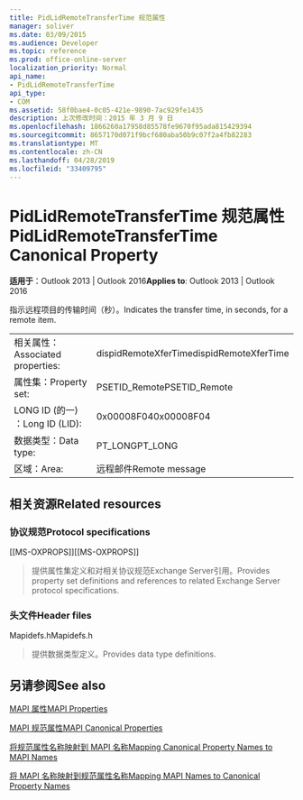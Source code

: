 ```yaml
---
title: PidLidRemoteTransferTime 规范属性
manager: soliver
ms.date: 03/09/2015
ms.audience: Developer
ms.topic: reference
ms.prod: office-online-server
localization_priority: Normal
api_name:
- PidLidRemoteTransferTime
api_type:
- COM
ms.assetid: 58f0bae4-0c05-421e-9890-7ac929fe1435
description: 上次修改时间：2015 年 3 月 9 日
ms.openlocfilehash: 1866260a17958d85578fe9670f95ada815429394
ms.sourcegitcommit: 8657170d071f9bcf680aba50b9c07f2a4fb82283
ms.translationtype: MT
ms.contentlocale: zh-CN
ms.lasthandoff: 04/28/2019
ms.locfileid: "33409795"
---
```

# <a name="pidlidremotetransfertime-canonical-property"></a><span data-ttu-id="eedca-103">PidLidRemoteTransferTime 规范属性</span><span class="sxs-lookup"><span data-stu-id="eedca-103">PidLidRemoteTransferTime Canonical Property</span></span>

  
  
<span data-ttu-id="eedca-104">**适用于**：Outlook 2013 | Outlook 2016</span><span class="sxs-lookup"><span data-stu-id="eedca-104">**Applies to**: Outlook 2013 | Outlook 2016</span></span> 
  
<span data-ttu-id="eedca-105">指示远程项目的传输时间（秒）。</span><span class="sxs-lookup"><span data-stu-id="eedca-105">Indicates the transfer time, in seconds, for a remote item.</span></span>
  
|||
|:-----|:-----|
|<span data-ttu-id="eedca-106">相关属性：</span><span class="sxs-lookup"><span data-stu-id="eedca-106">Associated properties:</span></span>  <br/> |<span data-ttu-id="eedca-107">dispidRemoteXferTime</span><span class="sxs-lookup"><span data-stu-id="eedca-107">dispidRemoteXferTime</span></span>  <br/> |
|<span data-ttu-id="eedca-108">属性集：</span><span class="sxs-lookup"><span data-stu-id="eedca-108">Property set:</span></span>  <br/> |<span data-ttu-id="eedca-109">PSETID_Remote</span><span class="sxs-lookup"><span data-stu-id="eedca-109">PSETID_Remote</span></span>  <br/> |
|<span data-ttu-id="eedca-110">LONG ID (的一) ：</span><span class="sxs-lookup"><span data-stu-id="eedca-110">Long ID (LID):</span></span>  <br/> |<span data-ttu-id="eedca-111">0x00008F04</span><span class="sxs-lookup"><span data-stu-id="eedca-111">0x00008F04</span></span>  <br/> |
|<span data-ttu-id="eedca-112">数据类型：</span><span class="sxs-lookup"><span data-stu-id="eedca-112">Data type:</span></span>  <br/> |<span data-ttu-id="eedca-113">PT_LONG</span><span class="sxs-lookup"><span data-stu-id="eedca-113">PT_LONG</span></span>  <br/> |
|<span data-ttu-id="eedca-114">区域：</span><span class="sxs-lookup"><span data-stu-id="eedca-114">Area:</span></span>  <br/> |<span data-ttu-id="eedca-115">远程邮件</span><span class="sxs-lookup"><span data-stu-id="eedca-115">Remote message</span></span>  <br/> |
   
## <a name="related-resources"></a><span data-ttu-id="eedca-116">相关资源</span><span class="sxs-lookup"><span data-stu-id="eedca-116">Related resources</span></span>

### <a name="protocol-specifications"></a><span data-ttu-id="eedca-117">协议规范</span><span class="sxs-lookup"><span data-stu-id="eedca-117">Protocol specifications</span></span>

<span data-ttu-id="eedca-118">[[MS-OXPROPS]]</span><span class="sxs-lookup"><span data-stu-id="eedca-118">[[MS-OXPROPS]]</span></span> 
  
> <span data-ttu-id="eedca-119">提供属性集定义和对相关协议规范Exchange Server引用。</span><span class="sxs-lookup"><span data-stu-id="eedca-119">Provides property set definitions and references to related Exchange Server protocol specifications.</span></span>
    
### <a name="header-files"></a><span data-ttu-id="eedca-120">头文件</span><span class="sxs-lookup"><span data-stu-id="eedca-120">Header files</span></span>

<span data-ttu-id="eedca-121">Mapidefs.h</span><span class="sxs-lookup"><span data-stu-id="eedca-121">Mapidefs.h</span></span>
  
> <span data-ttu-id="eedca-122">提供数据类型定义。</span><span class="sxs-lookup"><span data-stu-id="eedca-122">Provides data type definitions.</span></span>
    
## <a name="see-also"></a><span data-ttu-id="eedca-123">另请参阅</span><span class="sxs-lookup"><span data-stu-id="eedca-123">See also</span></span>



[<span data-ttu-id="eedca-124">MAPI 属性</span><span class="sxs-lookup"><span data-stu-id="eedca-124">MAPI Properties</span></span>](mapi-properties.md)
  
[<span data-ttu-id="eedca-125">MAPI 规范属性</span><span class="sxs-lookup"><span data-stu-id="eedca-125">MAPI Canonical Properties</span></span>](mapi-canonical-properties.md)
  
[<span data-ttu-id="eedca-126">将规范属性名称映射到 MAPI 名称</span><span class="sxs-lookup"><span data-stu-id="eedca-126">Mapping Canonical Property Names to MAPI Names</span></span>](mapping-canonical-property-names-to-mapi-names.md)
  
[<span data-ttu-id="eedca-127">将 MAPI 名称映射到规范属性名称</span><span class="sxs-lookup"><span data-stu-id="eedca-127">Mapping MAPI Names to Canonical Property Names</span></span>](mapping-mapi-names-to-canonical-property-names.md)

